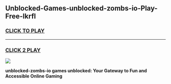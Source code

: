 
## Unblocked-Games-unblocked-zombs-io-Play-Free-lkrfl
<h3>
<a href="https://premium76.site?title=unblocked-zombs-io&ref=19M">CLICK TO PLAY</a></h3>
<hr>

<h3>
<a href="https://premium76.site?title=unblocked-zombs-io&ref=19M">CLICK 2 PLAY</a>
  
</h3>

<a href="https://premium76.site?title=unblocked-zombs-io&ref=19M"><img src="https://clearcache.store/games.png"></a>


**unblocked-zombs-io games unblocked: Your Gateway to Fun and Accessible Online Gaming**
